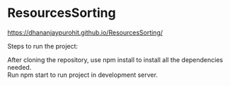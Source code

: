 # ResourcesSorting
https://dhananjaypurohit.github.io/ResourcesSorting/

Steps to run the project:

After cloning the repository, use npm install to install all the dependencies needed.<br/>
Run npm start to run project in development server.
